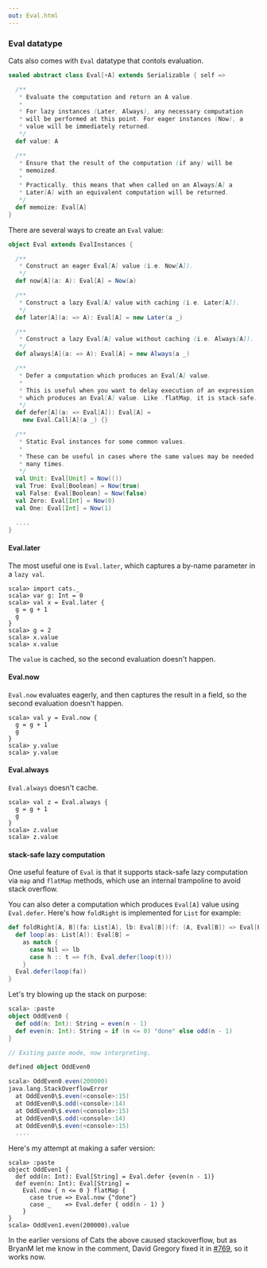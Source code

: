 ```yaml
---
out: Eval.html
---
```


  [769]: https://github.com/typelevel/cats/pull/769

### Eval datatype

Cats also comes with `Eval` datatype that contols evaluation.

```scala
sealed abstract class Eval[+A] extends Serializable { self =>

  /**
   * Evaluate the computation and return an A value.
   *
   * For lazy instances (Later, Always), any necessary computation
   * will be performed at this point. For eager instances (Now), a
   * value will be immediately returned.
   */
  def value: A

  /**
   * Ensure that the result of the computation (if any) will be
   * memoized.
   *
   * Practically, this means that when called on an Always[A] a
   * Later[A] with an equivalent computation will be returned.
   */
  def memoize: Eval[A]
}
```

There are several ways to create an `Eval` value:

```scala
object Eval extends EvalInstances {

  /**
   * Construct an eager Eval[A] value (i.e. Now[A]).
   */
  def now[A](a: A): Eval[A] = Now(a)

  /**
   * Construct a lazy Eval[A] value with caching (i.e. Later[A]).
   */
  def later[A](a: => A): Eval[A] = new Later(a _)

  /**
   * Construct a lazy Eval[A] value without caching (i.e. Always[A]).
   */
  def always[A](a: => A): Eval[A] = new Always(a _)

  /**
   * Defer a computation which produces an Eval[A] value.
   *
   * This is useful when you want to delay execution of an expression
   * which produces an Eval[A] value. Like .flatMap, it is stack-safe.
   */
  def defer[A](a: => Eval[A]): Eval[A] =
    new Eval.Call[A](a _) {}

  /**
   * Static Eval instances for some common values.
   *
   * These can be useful in cases where the same values may be needed
   * many times.
   */
  val Unit: Eval[Unit] = Now(())
  val True: Eval[Boolean] = Now(true)
  val False: Eval[Boolean] = Now(false)
  val Zero: Eval[Int] = Now(0)
  val One: Eval[Int] = Now(1)

  ....
}
```

#### Eval.later

The most useful one is `Eval.later`, which captures a by-name parameter in a `lazy val`.

```console:new
scala> import cats._
scala> var g: Int = 0
scala> val x = Eval.later {
  g = g + 1
  g
}
scala> g = 2
scala> x.value
scala> x.value
```

The `value` is cached, so the second evaluation doesn't happen.

#### Eval.now

`Eval.now` evaluates eagerly, and then captures the result in a field, so the second evaluation doesn't happen.

```console
scala> val y = Eval.now {
  g = g + 1
  g
}
scala> y.value
scala> y.value
```

#### Eval.always

`Eval.always` doesn't cache.

```console
scala> val z = Eval.always {
  g = g + 1
  g
}
scala> z.value
scala> z.value
```

#### stack-safe lazy computation

One useful feature of `Eval` is that it supports stack-safe lazy computation via `map` and `flatMap` methods,
which use an internal trampoline to avoid stack overflow.

You can also deter a computation which produces `Eval[A]` value using `Eval.defer`. Here's how `foldRight` is implemented for `List` for example:

```scala
def foldRight[A, B](fa: List[A], lb: Eval[B])(f: (A, Eval[B]) => Eval[B]): Eval[B] = {
  def loop(as: List[A]): Eval[B] =
    as match {
      case Nil => lb
      case h :: t => f(h, Eval.defer(loop(t)))
    }
  Eval.defer(loop(fa))
}
```

Let's try blowing up the stack on purpose:

```scala
scala> :paste
object OddEven0 {
  def odd(n: Int): String = even(n - 1)
  def even(n: Int): String = if (n <= 0) "done" else odd(n - 1)
}

// Exiting paste mode, now interpreting.

defined object OddEven0

scala> OddEven0.even(200000)
java.lang.StackOverflowError
  at OddEven0\$.even(<console>:15)
  at OddEven0\$.odd(<console>:14)
  at OddEven0\$.even(<console>:15)
  at OddEven0\$.odd(<console>:14)
  at OddEven0\$.even(<console>:15)
  ....
```

Here's my attempt at making a safer version:

```console
scala> :paste
object OddEven1 {
  def odd(n: Int): Eval[String] = Eval.defer {even(n - 1)}
  def even(n: Int): Eval[String] =
    Eval.now { n <= 0 } flatMap {
      case true => Eval.now {"done"}
      case _    => Eval.defer { odd(n - 1) }
    }
}
scala> OddEven1.even(200000).value
```

In the earlier versions of Cats the above caused stackoverflow, but as BryanM let me know in the comment, David Gregory fixed it in [#769][769], so it works now.
